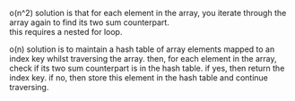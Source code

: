 o(n^2) solution is that for each element in the array, you iterate through the array again to find its two sum counterpart. \
this requires a nested for loop.

o(n) solution is to maintain a hash table of array elements mapped to an index key whilst traversing the array. 
then, for each element in the array, check if its two sum counterpart is in the hash table. 
if yes, then return the index key. if no, then store this element in the hash table and continue traversing. 

